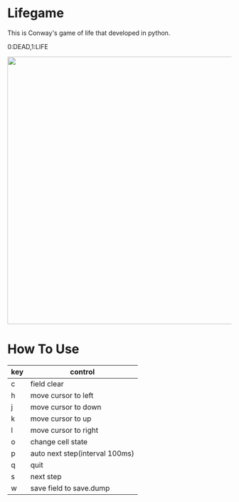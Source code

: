 # Lifegame  

This is Conway's game of life that developed in python.

0:DEAD,1:LIFE

<img src="./out.gif" width="600px">

# How To Use

|key|control|
|---|-------|
|c|field clear|
|h|move cursor to left|
|j|move cursor to down|
|k|move cursor to up|
|l|move cursor to right|
|o|change cell state|
|p|auto next step(interval 100ms)|
|q|quit|
|s|next step|
|w|save field to save.dump|
